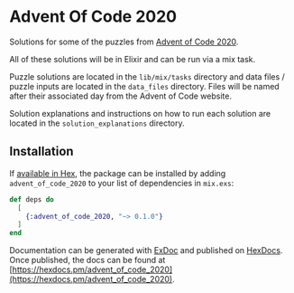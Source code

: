 # Advent Of Code 2020

Solutions for some of the puzzles from [Advent of Code 2020](https://adventofcode.com/2020/). 

All of these solutions will be in Elixir and can be run via a mix task.

Puzzle solutions are located in the `lib/mix/tasks` directory and data files / puzzle inputs are located in the `data_files` directory. Files will be named after their associated day from the Advent of Code website.

Solution explanations and instructions on how to run each solution are located in the `solution_explanations` directory.

## Installation

If [available in Hex](https://hex.pm/docs/publish), the package can be installed
by adding `advent_of_code_2020` to your list of dependencies in `mix.exs`:

```elixir
def deps do
  [
    {:advent_of_code_2020, "~> 0.1.0"}
  ]
end
```

Documentation can be generated with [ExDoc](https://github.com/elixir-lang/ex_doc)
and published on [HexDocs](https://hexdocs.pm). Once published, the docs can
be found at [https://hexdocs.pm/advent_of_code_2020](https://hexdocs.pm/advent_of_code_2020).
